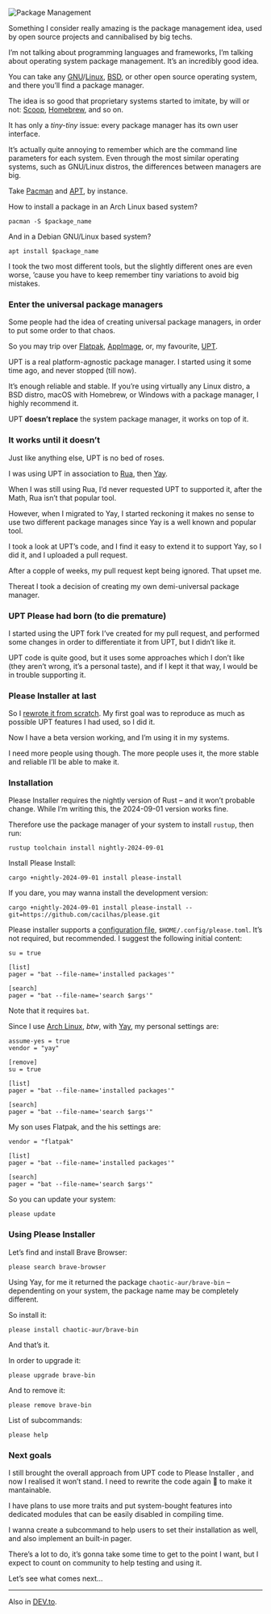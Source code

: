 ![Package Management](//cacilhas.info/img/package.png)

Something I consider really amazing is the package management idea, used by open source projects and cannibalised by big techs.

I’m not talking about programming languages and frameworks, I’m talking about operating system package management. It’s an incredibly good idea.

You can take any [GNU](https://www.gnu.org/)/[Linux](https://linux.org/), [BSD](https://www.wikiwand.com/en/articles/Berkeley_Software_Distribution), or other open source operating system, and there you’ll find a package manager.

The idea is so good that proprietary systems started to imitate, by will or not: [Scoop](https://scoop.sh/), [Homebrew](https://brew.sh/), and so on.

It has only a _tiny-tiny_ issue: every package manager has its own user interface.

It’s actually quite annoying to remember which are the command line parameters for each system. Even through the most similar operating systems, such as GNU/Linux distros, the differences between managers are big.

Take [Pacman](https://wiki.archlinux.org/title/Pacman) and [APT](https://www.wikiwand.com/en/articles/APT_(Package_Manager)), by instance.

How to install a package in an Arch Linux based system?

    pacman -S $package_name

And in a Debian GNU/Linux based system?

    apt install $package_name

I took the two most different tools, but the slightly different ones are even worse, ’cause you have to keep remember tiny variations to avoid big mistakes.

### Enter the universal package managers

Some people had the idea of creating universal package managers, in order to put some order to that chaos.

So you may trip over [Flatpak](https://www.flatpak.org/), [AppImage](https://appimage.org/), or, my favourite, [UPT](https://crates.io/crates/upt).

UPT is a real platform-agnostic package manager. I started using it some time ago, and never stopped (till now).

It’s enough reliable and stable. If you’re using virtually any Linux distro, a BSD distro, macOS with Homebrew, or Windows with a package manager, I highly recommend it.

UPT **doesn’t replace** the system package manager, it works on top of it.

### It works until it doesn’t

Just like anything else, UPT is no bed of roses.

I was using UPT in association to [Rua](https://crates.io/crates/rua), then [Yay](https://github.com/Jguer/yay).

When I was still using Rua, I’d never requested UPT to supported it, after the Math, Rua isn’t that popular tool.

However, when I migrated to Yay, I started reckoning it makes no sense to use two different package manages since Yay is a well known and popular tool.

I took a look at UPT’s code, and I find it easy to extend it to support Yay, so I did it, and I uploaded a pull request.

After a copple of weeks, my pull request kept being ignored. That upset me.

Thereat I took a decision of creating my own demi-universal package manager.

### UPT Please had born (to die premature)

I started using the UPT fork I’ve created for my pull request, and performed some changes in order to differentiate it from UPT, but I didn’t like it.

UPT code is quite good, but it uses some approaches which I don’t like (they aren’t wrong, it’s a personal taste), and if I kept it that way, I would be in trouble supporting it.

### Please Installer at last

So I [rewrote it from scratch](https://github.com/cacilhas/please). My first goal was to reproduce as much as possible UPT features I had used, so I did it.

Now I have a beta version working, and I’m using it in my systems.

I need more people using though. The more people uses it, the more stable and reliable I’ll be able to make it.

### Installation

Please Installer requires the nightly version of Rust – and it won’t probable change. While I’m writing this, the 2024-09-01 version works fine.

Therefore use the package manager of your system to install `rustup`, then run:

    rustup toolchain install nightly-2024-09-01

Install Please Install:

    cargo +nightly-2024-09-01 install please-install

If you dare, you may wanna install the development version:

    cargo +nightly-2024-09-01 install please-install --git=https://github.com/cacilhas/please.git

Please installer supports a [configuration file](https://github.com/cacilhas/please?tab=readme-ov-file#settings), `$HOME/.config/please.toml`. It’s not required, but recommended. I suggest the following initial content:

    su = true
    
    [list]
    pager = "bat --file-name='installed packages'"
    
    [search]
    pager = "bat --file-name='search $args'"

Note that it requires `bat`.

Since I use [Arch Linux](https://archlinux.org/), _btw_, with [Yay](https://github.com/Jguer/yay), my personal settings are:

    assume-yes = true
    vendor = "yay"
    
    [remove]
    su = true
    
    [list]
    pager = "bat --file-name='installed packages'"
    
    [search]
    pager = "bat --file-name='search $args'"

My son uses Flatpak, and the his settings are:

    vendor = "flatpak"
    
    [list]
    pager = "bat --file-name='installed packages'"
    
    [search]
    pager = "bat --file-name='search $args'"

So you can update your system:

    please update

### Using Please Installer

Let’s find and install Brave Browser:

    please search brave-browser

Using Yay, for me it returned the package `chaotic-aur/brave-bin` – dependenting on your system, the package name may be completely different.

So install it:

    please install chaotic-aur/brave-bin

And that’s it.

In order to upgrade it:

    please upgrade brave-bin

And to remove it:

    please remove brave-bin

List of subcommands:

    please help

### Next goals

I still brought the overall approach from UPT code to Please Installer , and now I realised it won’t stand. I need to rewrite the code again 🙁 to make it mantainable.

I have plans to use more traits and put system-bought features into dedicated modules that can be easily disabled in compiling time.

I wanna create a subcommand to help users to set their installation as well, and also implement an built-in pager.

There’s a lot to do, it’s gonna take some time to get to the point I want, but I expect to count on community to help testing and using it.

Let’s see what comes next…

* * *

Also in [DEV.to](https://dev.to/cacilhas/please-install-it-for-me-3ea9).